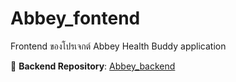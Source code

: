 # Abbey_fontend  
Frontend ของโปรเจกต์ Abbey Health Buddy application 

📌 **Backend Repository**: [Abbey_backend](https://github.com/Kanokwan10785/Abbey_backend)
